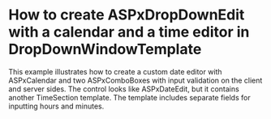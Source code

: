 # How to create ASPxDropDownEdit with a calendar and a time editor in DropDownWindowTemplate


<p>This example illustrates how to create a custom date editor with ASPxCalendar and two ASPxComboBoxes with input validation on the client and server sides. The control looks like ASPxDateEdit, but it contains another TimeSection template. The template includes separate fields for inputting hours and minutes.</p>

<br/>


